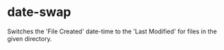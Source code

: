 # date-swap
Switches the 'File Created' date-time to the 'Last Modified' for files in the given directory.
